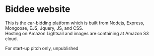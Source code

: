 # Biddee website

This is the car-bidding platform which is built from Nodejs, Express, Mongoose, EJS, Jquery, JS, and CSS.<br> Hosting on Amazon Lightsail and images are containing at Amazon S3 cloud.

For start-up pitch only, unpublished
